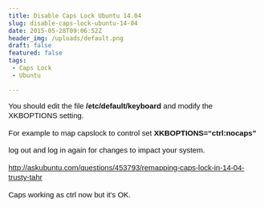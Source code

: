 ```yaml
---
title: Disable Caps Lock Ubuntu 14.04
slug: disable-caps-lock-ubuntu-14-04
date: 2015-05-28T09:06:52Z
header_img: /uploads/default.png
draft: false
featured: false
tags:
 - Caps Lock
 - Ubuntu

---
```

<p style="margin: 0px 0px 1em; padding: 0px; border: 0px; font-size: 15px; clear: both; color: #111111; font-family: Ubuntu, Arial, 'libra sans', sans-serif; line-height: 19.5px;">You should edit the file&nbsp;<strong style="margin: 0px; padding: 0px; border: 0px;">/etc/default/keyboard</strong>&nbsp;and modify the XKBOPTIONS setting.</p>
<p style="margin: 0px 0px 1em; padding: 0px; border: 0px; font-size: 15px; clear: both; color: #111111; font-family: Ubuntu, Arial, 'libra sans', sans-serif; line-height: 19.5px;">For example to map capslock to control set&nbsp;<strong style="margin: 0px; padding: 0px; border: 0px;">XKBOPTIONS=&ldquo;ctrl:nocaps&rdquo;</strong></p>
<p style="margin: 0px 0px 1em; padding: 0px; border: 0px; font-size: 15px; clear: both; color: #111111; font-family: Ubuntu, Arial, 'libra sans', sans-serif; line-height: 19.5px;">log out and log in again for changes to impact your system.</p>
<p style="margin: 0px 0px 1em; padding: 0px; border: 0px; font-size: 15px; clear: both; color: #111111; font-family: Ubuntu, Arial, 'libra sans', sans-serif; line-height: 19.5px;"><a href="http://askubuntu.com/questions/453793/remapping-caps-lock-in-14-04-trusty-tahr">http://askubuntu.com/questions/453793/remapping-caps-lock-in-14-04-trusty-tahr</a></p>
<p style="margin: 0px 0px 1em; padding: 0px; border: 0px; font-size: 15px; clear: both; color: #111111; font-family: Ubuntu, Arial, 'libra sans', sans-serif; line-height: 19.5px;">Caps working as ctrl now but it's OK.</p>